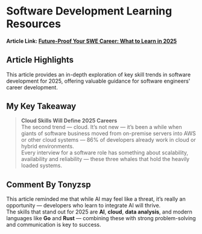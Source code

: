 # Software Development Learning Resources

#### **Article Link:** [Future-Proof Your SWE Career: What to Learn in 2025](https://medium.com/@codeandbird/future-proof-your-swe-career-what-to-learn-in-2025-66dfeaf7263a)

## Article Highlights

This article provides an in-depth exploration of key skill trends in software development for 2025, offering valuable guidance for software engineers' career development.

## My Key Takeaway

> **Cloud Skills Will Define 2025 Careers**  
The second trend — cloud. It’s not new — it’s been a while when giants of software business moved from on-premise servers into AWS or other cloud systems — 86% of developers already work in cloud or hybrid environments.  
Every interview for a software role has something about scalability, availability and reliability — these three whales that hold the heavily loaded systems.

## Comment By Tonyzsp

This article reminded me that while AI may feel like a threat, it’s really an opportunity — developers who learn to integrate AI will thrive.  
The skills that stand out for 2025 are **AI**, **cloud**, **data analysis**, and modern languages like **Go** and **Rust** — combining these with strong problem-solving and communication is key to success.